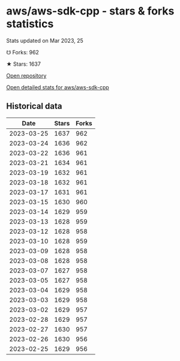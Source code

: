 # aws/aws-sdk-cpp - stars & forks statistics

Stats updated on Mar 2023, 25

☋ Forks: 962

★ Stars: 1637

[Open repository](https://github.com/aws/aws-sdk-cpp)

[Open detailed stats for aws/aws-sdk-cpp](https://reviewgithub.com/rep/aws/aws-sdk-cpp)

## Historical data
| Date | Stars | Forks |
|------|-------|-------|
| 2023-03-25 | 1637 | 962 | 
| 2023-03-24 | 1636 | 962 | 
| 2023-03-22 | 1636 | 961 | 
| 2023-03-21 | 1634 | 961 | 
| 2023-03-19 | 1632 | 961 | 
| 2023-03-18 | 1632 | 961 | 
| 2023-03-17 | 1631 | 961 | 
| 2023-03-15 | 1630 | 960 | 
| 2023-03-14 | 1629 | 959 | 
| 2023-03-13 | 1628 | 959 | 
| 2023-03-12 | 1628 | 958 | 
| 2023-03-10 | 1628 | 959 | 
| 2023-03-09 | 1628 | 958 | 
| 2023-03-08 | 1628 | 958 | 
| 2023-03-07 | 1627 | 958 | 
| 2023-03-05 | 1627 | 958 | 
| 2023-03-04 | 1629 | 958 | 
| 2023-03-03 | 1629 | 958 | 
| 2023-03-02 | 1629 | 957 | 
| 2023-02-28 | 1629 | 957 | 
| 2023-02-27 | 1630 | 957 | 
| 2023-02-26 | 1630 | 956 | 
| 2023-02-25 | 1629 | 956 | 

